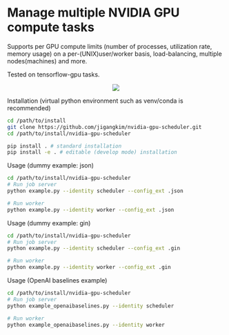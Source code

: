 # Manage multiple NVIDIA GPU compute tasks

Supports per GPU compute limits (number of processes, utilization rate, memory usage) on a per-(UNIX)user/worker basis, load-balancing, multiple nodes(machines) and more.

Tested on tensorflow-gpu tasks.

<p align="center">
  <img src="screenshot.png"><br>
</p>

Installation (virtual python environment such as venv/conda is recommended)
```bash
cd /path/to/install
git clone https://github.com/jigangkim/nvidia-gpu-scheduler.git
cd /path/to/install/nvidia-gpu-scheduler

pip install . # standard installation
pip install -e . # editable (develop mode) installation
```

Usage (dummy example: json)
```bash
cd /path/to/install/nvidia-gpu-scheduler
# Run job server
python example.py --identity scheduler --config_ext .json
```
```bash
# Run worker
python example.py --identity worker --config_ext .json
```

Usage (dummy example: gin)
```bash
cd /path/to/install/nvidia-gpu-scheduler
# Run job server
python example.py --identity scheduler --config_ext .gin
```
```bash
# Run worker
python example.py --identity worker --config_ext .gin
```

Usage (OpenAI baselines example)
```bash
cd /path/to/install/nvidia-gpu-scheduler
# Run job server
python example_openaibaselines.py --identity scheduler
```
```bash
# Run worker
python example_openaibaselines.py --identity worker
```